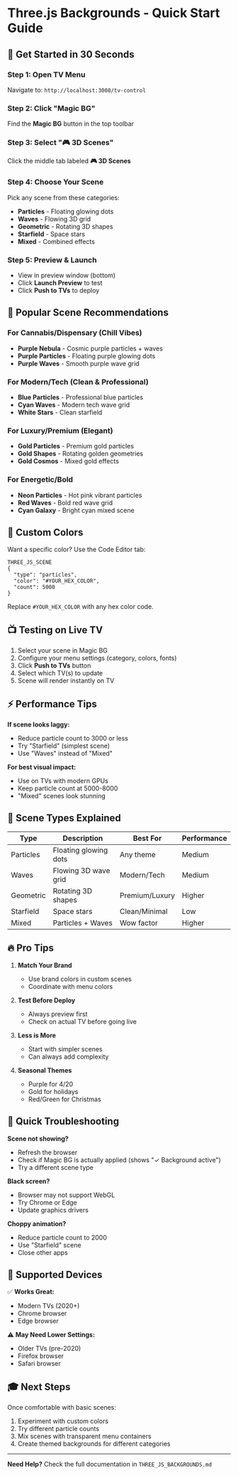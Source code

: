 # Three.js Backgrounds - Quick Start Guide

## 🚀 Get Started in 30 Seconds

### Step 1: Open TV Menu
Navigate to: `http://localhost:3000/tv-control`

### Step 2: Click "Magic BG"
Find the **Magic BG** button in the top toolbar

### Step 3: Select "🎮 3D Scenes"
Click the middle tab labeled **🎮 3D Scenes**

### Step 4: Choose Your Scene
Pick any scene from these categories:
- **Particles** - Floating glowing dots
- **Waves** - Flowing 3D grid
- **Geometric** - Rotating 3D shapes
- **Starfield** - Space stars
- **Mixed** - Combined effects

### Step 5: Preview & Launch
- View in preview window (bottom)
- Click **Launch Preview** to test
- Click **Push to TVs** to deploy

## 🎨 Popular Scene Recommendations

### For Cannabis/Dispensary (Chill Vibes)
- **Purple Nebula** - Cosmic purple particles + waves
- **Purple Particles** - Floating purple glowing dots
- **Purple Waves** - Smooth purple wave grid

### For Modern/Tech (Clean & Professional)
- **Blue Particles** - Professional blue particles
- **Cyan Waves** - Modern tech wave grid
- **White Stars** - Clean starfield

### For Luxury/Premium (Elegant)
- **Gold Particles** - Premium gold particles
- **Gold Shapes** - Rotating golden geometries
- **Gold Cosmos** - Mixed gold effects

### For Energetic/Bold
- **Neon Particles** - Hot pink vibrant particles
- **Red Waves** - Bold red wave grid
- **Cyan Galaxy** - Bright cyan mixed scene

## 🔧 Custom Colors

Want a specific color? Use the Code Editor tab:

```
THREE_JS_SCENE
{
  "type": "particles",
  "color": "#YOUR_HEX_COLOR",
  "count": 5000
}
```

Replace `#YOUR_HEX_COLOR` with any hex color code.

## 📺 Testing on Live TV

1. Select your scene in Magic BG
2. Configure your menu settings (category, colors, fonts)
3. Click **Push to TVs** button
4. Select which TV(s) to update
5. Scene will render instantly on TV

## ⚡ Performance Tips

**If scene looks laggy:**
- Reduce particle count to 3000 or less
- Try "Starfield" (simplest scene)
- Use "Waves" instead of "Mixed"

**For best visual impact:**
- Use on TVs with modern GPUs
- Keep particle count at 5000-8000
- "Mixed" scenes look stunning

## 🎯 Scene Types Explained

| Type | Description | Best For | Performance |
|------|-------------|----------|-------------|
| Particles | Floating glowing dots | Any theme | Medium |
| Waves | Flowing 3D wave grid | Modern/Tech | Medium |
| Geometric | Rotating 3D shapes | Premium/Luxury | Higher |
| Starfield | Space stars | Clean/Minimal | Low |
| Mixed | Particles + Waves | Wow factor | Higher |

## 🔥 Pro Tips

1. **Match Your Brand**
   - Use brand colors in custom scenes
   - Coordinate with menu colors

2. **Test Before Deploy**
   - Always preview first
   - Check on actual TV before going live

3. **Less is More**
   - Start with simpler scenes
   - Can always add complexity

4. **Seasonal Themes**
   - Purple for 4/20
   - Gold for holidays
   - Red/Green for Christmas

## 🐛 Quick Troubleshooting

**Scene not showing?**
- Refresh the browser
- Check if Magic BG is actually applied (shows "✓ Background active")
- Try a different scene type

**Black screen?**
- Browser may not support WebGL
- Try Chrome or Edge
- Update graphics drivers

**Choppy animation?**
- Reduce particle count to 2000
- Use "Starfield" scene
- Close other apps

## 📱 Supported Devices

✅ **Works Great:**
- Modern TVs (2020+)
- Chrome browser
- Edge browser

⚠️ **May Need Lower Settings:**
- Older TVs (pre-2020)
- Firefox browser
- Safari browser

## 🎓 Next Steps

Once comfortable with basic scenes:
1. Experiment with custom colors
2. Try different particle counts
3. Mix scenes with transparent menu containers
4. Create themed backgrounds for different categories

---

**Need Help?** Check the full documentation in `THREE_JS_BACKGROUNDS.md`

